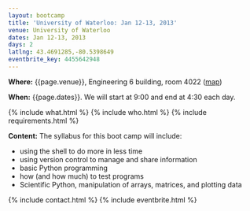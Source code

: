 ```yaml
---
layout: bootcamp
title: 'University of Waterloo: Jan 12-13, 2013'
venue: University of Waterloo
dates: Jan 12-13, 2013
days: 2
latlng: 43.4691285,-80.5398649
eventbrite_key: 4455642948
---
```

**Where:** {{page.venue}}, Engineering 6 building, room 4022 ([map](https://uwaterloo.ca/map/))

**When:** {{page.dates}}. We will start at 9:00 and end at 4:30 each day.

{% include what.html %}
{% include who.html %}
{% include requirements.html %}

**Content:** The syllabus for this boot camp will include:

* using the shell to do more in less time
* using version control to manage and share information
* basic Python programming
* how (and how much) to test programs
* Scientific Python, manipulation of arrays, matrices, and plotting data

{% include contact.html %}
{% include eventbrite.html %}
